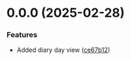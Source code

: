 # 0.0.0 (2025-02-28)


### Features

* Added diary day view ([ce67b12](https://github.com/helloIAmPau/zengym/commit/ce67b126f594dcbfb0ee91b5cb71299514c62f83))




